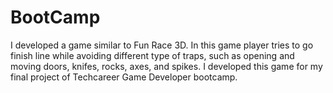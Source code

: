 # BootCamp
I developed a game similar to Fun Race 3D. In this game player tries to go finish line while avoiding different type of traps, such as opening and moving doors, knifes, rocks, axes, and spikes. I developed this game for my final project of Techcareer Game Developer bootcamp.
